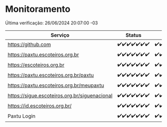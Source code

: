 # Monitoramento

Última verificação: 26/06/2024 20:07:00 -03

|Serviço|Status|Últimas 24h|
|---|---|---|
|https://github.com|<span title="2024-06-19: OK=24">✔️</span><span title="2024-06-20: OK=24">✔️</span><span title="2024-06-21: OK=24">✔️</span><span title="2024-06-22: OK=24">✔️</span><span title="2024-06-23: OK=24">✔️</span><span title="2024-06-24: OK=24">✔️</span><span title="2024-06-25: OK=24">✔️</span>|<span title="25/06/2024 21:33:00 -03 : 200">✔️</span><span title="25/06/2024 22:53:00 -03 : 200">✔️</span><span title="25/06/2024 23:25:00 -03 : 200">✔️</span><span title="26/06/2024 00:08:00 -03 : 200">✔️</span><span title="26/06/2024 01:09:00 -03 : 200">✔️</span><span title="26/06/2024 02:07:00 -03 : 200">✔️</span><span title="26/06/2024 03:10:00 -03 : 200">✔️</span><span title="26/06/2024 04:07:00 -03 : 200">✔️</span><span title="26/06/2024 05:09:00 -03 : 200">✔️</span><span title="26/06/2024 06:08:00 -03 : 200">✔️</span><span title="26/06/2024 07:07:00 -03 : 200">✔️</span><span title="26/06/2024 08:06:00 -03 : 200">✔️</span><span title="26/06/2024 09:14:00 -03 : 200">✔️</span><span title="26/06/2024 10:10:00 -03 : 200">✔️</span><span title="26/06/2024 11:06:00 -03 : 200">✔️</span><span title="26/06/2024 12:07:00 -03 : 200">✔️</span><span title="26/06/2024 13:08:00 -03 : 200">✔️</span><span title="26/06/2024 14:06:00 -03 : 200">✔️</span><span title="26/06/2024 15:08:00 -03 : 200">✔️</span><span title="26/06/2024 16:04:00 -03 : 200">✔️</span><span title="26/06/2024 17:08:00 -03 : 200">✔️</span><span title="26/06/2024 18:07:00 -03 : 200">✔️</span><span title="26/06/2024 19:06:00 -03 : 200">✔️</span><span title="26/06/2024 20:07:00 -03 : 200">✔️</span>|
|https://paxtu.escoteiros.org.br|<span title="2024-06-19: OK=24">✔️</span><span title="2024-06-20: OK=24">✔️</span><span title="2024-06-21: OK=24">✔️</span><span title="2024-06-22: OK=24">✔️</span><span title="2024-06-23: OK=24">✔️</span><span title="2024-06-24: OK=24">✔️</span><span title="2024-06-25: OK=24">✔️</span>|<span title="25/06/2024 21:33:00 -03 : 200">✔️</span><span title="25/06/2024 22:53:00 -03 : 200">✔️</span><span title="25/06/2024 23:25:00 -03 : 200">✔️</span><span title="26/06/2024 00:08:00 -03 : 200">✔️</span><span title="26/06/2024 01:09:00 -03 : 200">✔️</span><span title="26/06/2024 02:07:00 -03 : 200">✔️</span><span title="26/06/2024 03:10:00 -03 : 200">✔️</span><span title="26/06/2024 04:07:00 -03 : 200">✔️</span><span title="26/06/2024 05:09:00 -03 : 200">✔️</span><span title="26/06/2024 06:08:00 -03 : 200">✔️</span><span title="26/06/2024 07:07:00 -03 : 200">✔️</span><span title="26/06/2024 08:06:00 -03 : 200">✔️</span><span title="26/06/2024 09:14:00 -03 : 200">✔️</span><span title="26/06/2024 10:10:00 -03 : 200">✔️</span><span title="26/06/2024 11:06:00 -03 : 200">✔️</span><span title="26/06/2024 12:07:00 -03 : 200">✔️</span><span title="26/06/2024 13:08:00 -03 : 200">✔️</span><span title="26/06/2024 14:06:00 -03 : 200">✔️</span><span title="26/06/2024 15:08:00 -03 : 200">✔️</span><span title="26/06/2024 16:04:00 -03 : 200">✔️</span><span title="26/06/2024 17:08:00 -03 : 200">✔️</span><span title="26/06/2024 18:07:00 -03 : 200">✔️</span><span title="26/06/2024 19:06:00 -03 : 200">✔️</span><span title="26/06/2024 20:07:00 -03 : 200">✔️</span>|
|https://escoteiros.org.br|<span title="2024-06-19: OK=24">✔️</span><span title="2024-06-20: OK=24">✔️</span><span title="2024-06-21: OK=24">✔️</span><span title="2024-06-22: OK=24">✔️</span><span title="2024-06-23: OK=24">✔️</span><span title="2024-06-24: OK=24">✔️</span><span title="2024-06-25: OK=24">✔️</span>|<span title="25/06/2024 21:33:00 -03 : 200">✔️</span><span title="25/06/2024 22:53:00 -03 : 200">✔️</span><span title="25/06/2024 23:25:00 -03 : 200">✔️</span><span title="26/06/2024 00:08:00 -03 : 200">✔️</span><span title="26/06/2024 01:09:00 -03 : 200">✔️</span><span title="26/06/2024 02:07:00 -03 : 200">✔️</span><span title="26/06/2024 03:10:00 -03 : 200">✔️</span><span title="26/06/2024 04:07:00 -03 : 200">✔️</span><span title="26/06/2024 05:09:00 -03 : 200">✔️</span><span title="26/06/2024 06:08:00 -03 : 200">✔️</span><span title="26/06/2024 07:07:00 -03 : 200">✔️</span><span title="26/06/2024 08:06:00 -03 : 200">✔️</span><span title="26/06/2024 09:14:00 -03 : 200">✔️</span><span title="26/06/2024 10:10:00 -03 : 200">✔️</span><span title="26/06/2024 11:06:00 -03 : 200">✔️</span><span title="26/06/2024 12:07:00 -03 : 200">✔️</span><span title="26/06/2024 13:08:00 -03 : 200">✔️</span><span title="26/06/2024 14:06:00 -03 : 200">✔️</span><span title="26/06/2024 15:08:00 -03 : 200">✔️</span><span title="26/06/2024 16:04:00 -03 : 200">✔️</span><span title="26/06/2024 17:08:00 -03 : 200">✔️</span><span title="26/06/2024 18:07:00 -03 : 200">✔️</span><span title="26/06/2024 19:06:00 -03 : 200">✔️</span><span title="26/06/2024 20:07:00 -03 : 200">✔️</span>|
|https://paxtu.escoteiros.org.br/paxtu|<span title="2024-06-19: OK=24">✔️</span><span title="2024-06-20: OK=24">✔️</span><span title="2024-06-21: OK=24">✔️</span><span title="2024-06-22: OK=24">✔️</span><span title="2024-06-23: OK=24">✔️</span><span title="2024-06-24: OK=24">✔️</span><span title="2024-06-25: OK=24">✔️</span>|<span title="25/06/2024 21:33:00 -03 : 200">✔️</span><span title="25/06/2024 22:53:00 -03 : 200">✔️</span><span title="25/06/2024 23:25:00 -03 : 200">✔️</span><span title="26/06/2024 00:08:00 -03 : 200">✔️</span><span title="26/06/2024 01:09:00 -03 : 200">✔️</span><span title="26/06/2024 02:07:00 -03 : 200">✔️</span><span title="26/06/2024 03:10:00 -03 : 200">✔️</span><span title="26/06/2024 04:07:00 -03 : 200">✔️</span><span title="26/06/2024 05:09:00 -03 : 200">✔️</span><span title="26/06/2024 06:09:00 -03 : 200">✔️</span><span title="26/06/2024 07:07:00 -03 : 200">✔️</span><span title="26/06/2024 08:06:00 -03 : 200">✔️</span><span title="26/06/2024 09:14:00 -03 : 200">✔️</span><span title="26/06/2024 10:10:00 -03 : 200">✔️</span><span title="26/06/2024 11:06:00 -03 : 200">✔️</span><span title="26/06/2024 12:07:00 -03 : 200">✔️</span><span title="26/06/2024 13:08:00 -03 : 200">✔️</span><span title="26/06/2024 14:06:00 -03 : 200">✔️</span><span title="26/06/2024 15:09:00 -03 : 200">✔️</span><span title="26/06/2024 16:04:00 -03 : 200">✔️</span><span title="26/06/2024 17:08:00 -03 : 200">✔️</span><span title="26/06/2024 18:07:00 -03 : 200">✔️</span><span title="26/06/2024 19:06:00 -03 : 200">✔️</span><span title="26/06/2024 20:07:00 -03 : 200">✔️</span>|
|https://paxtu.escoteiros.org.br/meupaxtu|<span title="2024-06-19: OK=24">✔️</span><span title="2024-06-20: OK=24">✔️</span><span title="2024-06-21: OK=24">✔️</span><span title="2024-06-22: OK=24">✔️</span><span title="2024-06-23: OK=24">✔️</span><span title="2024-06-24: OK=24">✔️</span><span title="2024-06-25: OK=24">✔️</span>|<span title="25/06/2024 21:33:00 -03 : 200">✔️</span><span title="25/06/2024 22:53:00 -03 : 200">✔️</span><span title="25/06/2024 23:25:00 -03 : 200">✔️</span><span title="26/06/2024 00:08:00 -03 : 200">✔️</span><span title="26/06/2024 01:09:00 -03 : 200">✔️</span><span title="26/06/2024 02:07:00 -03 : 200">✔️</span><span title="26/06/2024 03:10:00 -03 : 200">✔️</span><span title="26/06/2024 04:07:00 -03 : 200">✔️</span><span title="26/06/2024 05:09:00 -03 : 200">✔️</span><span title="26/06/2024 06:09:00 -03 : 200">✔️</span><span title="26/06/2024 07:07:00 -03 : 200">✔️</span><span title="26/06/2024 08:06:00 -03 : 200">✔️</span><span title="26/06/2024 09:14:00 -03 : 200">✔️</span><span title="26/06/2024 10:10:00 -03 : 200">✔️</span><span title="26/06/2024 11:06:00 -03 : 200">✔️</span><span title="26/06/2024 12:07:00 -03 : 200">✔️</span><span title="26/06/2024 13:08:00 -03 : 200">✔️</span><span title="26/06/2024 14:06:00 -03 : 200">✔️</span><span title="26/06/2024 15:09:00 -03 : 200">✔️</span><span title="26/06/2024 16:04:00 -03 : 200">✔️</span><span title="26/06/2024 17:08:00 -03 : 200">✔️</span><span title="26/06/2024 18:07:00 -03 : 200">✔️</span><span title="26/06/2024 19:06:00 -03 : 200">✔️</span><span title="26/06/2024 20:07:00 -03 : 200">✔️</span>|
|https://sigue.escoteiros.org.br/siguenacional|<span title="2024-06-19: OK=24">✔️</span><span title="2024-06-20: OK=24">✔️</span><span title="2024-06-21: OK=24">✔️</span><span title="2024-06-22: OK=24">✔️</span><span title="2024-06-23: OK=24">✔️</span><span title="2024-06-24: OK=24">✔️</span><span title="2024-06-25: OK=24">✔️</span>|<span title="25/06/2024 21:33:00 -03 : 200">✔️</span><span title="25/06/2024 22:53:00 -03 : 200">✔️</span><span title="25/06/2024 23:25:00 -03 : 200">✔️</span><span title="26/06/2024 00:08:00 -03 : 200">✔️</span><span title="26/06/2024 01:09:00 -03 : 200">✔️</span><span title="26/06/2024 02:07:00 -03 : 200">✔️</span><span title="26/06/2024 03:10:00 -03 : 200">✔️</span><span title="26/06/2024 04:07:00 -03 : 200">✔️</span><span title="26/06/2024 05:09:00 -03 : 200">✔️</span><span title="26/06/2024 06:09:00 -03 : 200">✔️</span><span title="26/06/2024 07:07:00 -03 : 200">✔️</span><span title="26/06/2024 08:06:00 -03 : 200">✔️</span><span title="26/06/2024 09:14:00 -03 : 200">✔️</span><span title="26/06/2024 10:10:00 -03 : 200">✔️</span><span title="26/06/2024 11:06:00 -03 : 200">✔️</span><span title="26/06/2024 12:07:00 -03 : 200">✔️</span><span title="26/06/2024 13:08:00 -03 : 200">✔️</span><span title="26/06/2024 14:06:00 -03 : 200">✔️</span><span title="26/06/2024 15:09:00 -03 : 200">✔️</span><span title="26/06/2024 16:04:00 -03 : 200">✔️</span><span title="26/06/2024 17:08:00 -03 : 200">✔️</span><span title="26/06/2024 18:07:00 -03 : 200">✔️</span><span title="26/06/2024 19:06:00 -03 : 200">✔️</span><span title="26/06/2024 20:07:00 -03 : 200">✔️</span>|
|https://id.escoteiros.org.br/|<span title="2024-06-19: OK=24">✔️</span><span title="2024-06-20: OK=24">✔️</span><span title="2024-06-21: OK=24">✔️</span><span title="2024-06-22: OK=24">✔️</span><span title="2024-06-23: OK=24">✔️</span><span title="2024-06-24: OK=24">✔️</span><span title="2024-06-25: OK=24">✔️</span>|<span title="25/06/2024 21:33:00 -03 : 200">✔️</span><span title="25/06/2024 22:53:00 -03 : 200">✔️</span><span title="25/06/2024 23:25:00 -03 : 200">✔️</span><span title="26/06/2024 00:08:00 -03 : 200">✔️</span><span title="26/06/2024 01:09:00 -03 : 200">✔️</span><span title="26/06/2024 02:07:00 -03 : 200">✔️</span><span title="26/06/2024 03:10:00 -03 : 200">✔️</span><span title="26/06/2024 04:07:00 -03 : 200">✔️</span><span title="26/06/2024 05:09:00 -03 : 200">✔️</span><span title="26/06/2024 06:09:00 -03 : 200">✔️</span><span title="26/06/2024 07:07:00 -03 : 200">✔️</span><span title="26/06/2024 08:06:00 -03 : 200">✔️</span><span title="26/06/2024 09:14:00 -03 : 200">✔️</span><span title="26/06/2024 10:10:00 -03 : 200">✔️</span><span title="26/06/2024 11:06:00 -03 : 200">✔️</span><span title="26/06/2024 12:07:00 -03 : 200">✔️</span><span title="26/06/2024 13:08:00 -03 : 200">✔️</span><span title="26/06/2024 14:06:00 -03 : 200">✔️</span><span title="26/06/2024 15:09:00 -03 : 200">✔️</span><span title="26/06/2024 16:04:00 -03 : 200">✔️</span><span title="26/06/2024 17:08:00 -03 : 200">✔️</span><span title="26/06/2024 18:07:00 -03 : 200">✔️</span><span title="26/06/2024 19:06:00 -03 : 200">✔️</span><span title="26/06/2024 20:07:00 -03 : 200">✔️</span>|
|Paxtu Login|<span title="2024-06-19: OK=24">✔️</span><span title="2024-06-20: OK=24">✔️</span><span title="2024-06-21: OK=24">✔️</span><span title="2024-06-22: OK=24">✔️</span><span title="2024-06-23: OK=24">✔️</span><span title="2024-06-24: OK=24">✔️</span><span title="2024-06-25: OK=24">✔️</span>|<span title="25/06/2024 21:33:00 -03 : 200">✔️</span><span title="25/06/2024 22:53:00 -03 : 200">✔️</span><span title="25/06/2024 23:25:00 -03 : 200">✔️</span><span title="26/06/2024 00:08:00 -03 : 200">✔️</span><span title="26/06/2024 01:09:00 -03 : 200">✔️</span><span title="26/06/2024 02:07:00 -03 : 200">✔️</span><span title="26/06/2024 03:10:00 -03 : 200">✔️</span><span title="26/06/2024 04:07:00 -03 : 200">✔️</span><span title="26/06/2024 05:09:00 -03 : 200">✔️</span><span title="26/06/2024 06:09:00 -03 : 200">✔️</span><span title="26/06/2024 07:07:00 -03 : 200">✔️</span><span title="26/06/2024 08:06:00 -03 : 200">✔️</span><span title="26/06/2024 09:14:00 -03 : 200">✔️</span><span title="26/06/2024 10:10:00 -03 : 200">✔️</span><span title="26/06/2024 11:06:00 -03 : 200">✔️</span><span title="26/06/2024 12:07:00 -03 : 200">✔️</span><span title="26/06/2024 13:08:00 -03 : 200">✔️</span><span title="26/06/2024 14:06:00 -03 : 200">✔️</span><span title="26/06/2024 15:09:00 -03 : 200">✔️</span><span title="26/06/2024 16:04:00 -03 : 200">✔️</span><span title="26/06/2024 17:08:00 -03 : 200">✔️</span><span title="26/06/2024 18:07:00 -03 : 200">✔️</span><span title="26/06/2024 19:07:00 -03 : 200">✔️</span><span title="26/06/2024 20:07:00 -03 : 200">✔️</span>|
